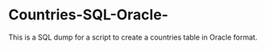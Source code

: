 # Countries-SQL-Oracle-
This is a SQL dump for a script to create a countries table in Oracle format.
